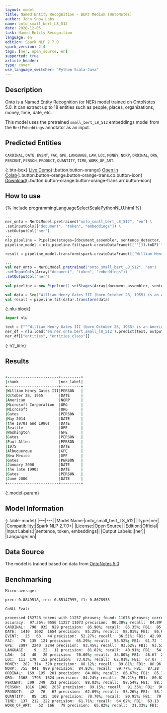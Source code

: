 ```yaml
---
layout: model
title: Named Entity Recognition - BERT Medium (OntoNotes)
author: John Snow Labs
name: onto_small_bert_L8_512
date: 2020-12-05
task: Named Entity Recognition
language: en
edition: Spark NLP 2.7.0
spark_version: 2.4
tags: [ner, open_source, en]
supported: true
article_header:
type: cover
use_language_switcher: "Python-Scala-Java"
---
```


## Description

Onto is a Named Entity Recognition (or NER) model trained on OntoNotes 5.0. It can extract up to 18 entities such as people, places, organizations, money, time, date, etc.

This model uses the pretrained `small_bert_L8_512` embeddings model from the `BertEmbeddings` annotator as an input.

## Predicted Entities

`CARDINAL`, `DATE`, `EVENT`, `FAC`, `GPE`, `LANGUAGE`, `LAW`, `LOC`, `MONEY`, `NORP`, `ORDINAL`, `ORG`, `PERCENT`, `PERSON`, `PRODUCT`, `QUANTITY`, `TIME`, `WORK_OF_ART`.

{:.btn-box}
[Live Demo](https://demo.johnsnowlabs.com/public/NER_EN_18){:.button.button-orange}
[Open in Colab](https://colab.research.google.com/github/JohnSnowLabs/spark-nlp-workshop/blob/master/tutorials/streamlit_notebooks/NER_EN.ipynb){:.button.button-orange.button-orange-trans.co.button-icon}
[Download](https://s3.amazonaws.com/auxdata.johnsnowlabs.com/public/models/onto_small_bert_L8_512_en_2.7.0_2.4_1607199531477.zip){:.button.button-orange.button-orange-trans.arr.button-icon}

## How to use

<div class="tabs-box" markdown="1">
{% include programmingLanguageSelectScalaPythonNLU.html %}

```python
...
ner_onto = NerDLModel.pretrained("onto_small_bert_L8_512", "en") \
.setInputCols(["document", "token", "embeddings"]) \
.setOutputCol("ner")
...        
nlp_pipeline = Pipeline(stages=[document_assembler, sentence_detector, tokenizer, embeddings, ner_onto, ner_converter])
pipeline_model = nlp_pipeline.fit(spark.createDataFrame([['']]).toDF('text'))

result = pipeline_model.transform(spark.createDataFrame([["William Henry Gates III (born October 28, 1955) is an American business magnate, software developer, investor, and philanthropist. He is best known as the co-founder of Microsoft Corporation. During his career at Microsoft, Gates held the positions of chairman, chief executive officer (CEO), president and chief software architect, while also being the largest individual shareholder until May 2014. He is one of the best-known entrepreneurs and pioneers of the microcomputer revolution of the 1970s and 1980s. Born and raised in Seattle, Washington, Gates co-founded Microsoft with childhood friend Paul Allen in 1975, in Albuquerque, New Mexico; it went on to become the world's largest personal computer software company. Gates led the company as chairman and CEO until stepping down as CEO in January 2000, but he remained chairman and became chief software architect. During the late 1990s, Gates had been criticized for his business tactics, which have been considered anti-competitive. This opinion has been upheld by numerous court rulings. In June 2006, Gates announced that he would be transitioning to a part-time role at Microsoft and full-time work at the Bill & Melinda Gates Foundation, the private charitable foundation that he and his wife, Melinda Gates, established in 2000. He gradually transferred his duties to Ray Ozzie and Craig Mundie. He stepped down as chairman of Microsoft in February 2014 and assumed a new post as technology adviser to support the newly appointed CEO Satya Nadella."]], ["text"]))
```

```scala
...
val ner_onto = NerDLModel.pretrained("onto_small_bert_L8_512", "en")
.setInputCols(Array("document", "token", "embeddings"))
.setOutputCol("ner")
...
val pipeline = new Pipeline().setStages(Array(document_assembler, sentence_detector, tokenizer, embeddings, ner_onto, ner_converter))

val data = Seq("William Henry Gates III (born October 28, 1955) is an American business magnate, software developer, investor, and philanthropist. He is best known as the co-founder of Microsoft Corporation. During his career at Microsoft, Gates held the positions of chairman, chief executive officer (CEO), president and chief software architect, while also being the largest individual shareholder until May 2014. He is one of the best-known entrepreneurs and pioneers of the microcomputer revolution of the 1970s and 1980s. Born and raised in Seattle, Washington, Gates co-founded Microsoft with childhood friend Paul Allen in 1975, in Albuquerque, New Mexico; it went on to become the world's largest personal computer software company. Gates led the company as chairman and CEO until stepping down as CEO in January 2000, but he remained chairman and became chief software architect. During the late 1990s, Gates had been criticized for his business tactics, which have been considered anti-competitive. This opinion has been upheld by numerous court rulings. In June 2006, Gates announced that he would be transitioning to a part-time role at Microsoft and full-time work at the Bill & Melinda Gates Foundation, the private charitable foundation that he and his wife, Melinda Gates, established in 2000. He gradually transferred his duties to Ray Ozzie and Craig Mundie. He stepped down as chairman of Microsoft in February 2014 and assumed a new post as technology adviser to support the newly appointed CEO Satya Nadella.").toDF("text")
val result = pipeline.fit(data).transform(data)
```

{:.nlu-block}
```python
import nlu

text = ["""William Henry Gates III (born October 28, 1955) is an American business magnate, software developer, investor, and philanthropist. He is best known as the co-founder of Microsoft Corporation. During his career at Microsoft, Gates held the positions of chairman, chief executive officer (CEO), president and chief software architect, while also being the largest individual shareholder until May 2014. He is one of the best-known entrepreneurs and pioneers of the microcomputer revolution of the 1970s and 1980s. Born and raised in Seattle, Washington, Gates co-founded Microsoft with childhood friend Paul Allen in 1975, in Albuquerque, New Mexico; it went on to become the world's largest personal computer software company. Gates led the company as chairman and CEO until stepping down as CEO in January 2000, but he remained chairman and became chief software architect. During the late 1990s, Gates had been criticized for his business tactics, which have been considered anti-competitive. This opinion has been upheld by numerous court rulings. In June 2006, Gates announced that he would be transitioning to a part-time role at Microsoft and full-time work at the Bill & Melinda Gates Foundation, the private charitable foundation that he and his wife, Melinda Gates, established in 2000. He gradually transferred his duties to Ray Ozzie and Craig Mundie. He stepped down as chairman of Microsoft in February 2014 and assumed a new post as technology adviser to support the newly appointed CEO Satya Nadella."""]
ner_df = nlu.load('en.ner.onto.bert.small_l8_512').predict(text, output_level='chunk')
ner_df[["entities", "entities_class"]]
```

</div>

{:.h2_title}
## Results

```bash

+-----------------------+---------+
|chunk                  |ner_label|
+-----------------------+---------+
|William Henry Gates III|PERSON   |
|October 28, 1955       |DATE     |
|American               |NORP     |
|Microsoft Corporation  |ORG      |
|Microsoft              |ORG      |
|Gates                  |PERSON   |
|May 2014               |DATE     |
|the 1970s and 1980s    |DATE     |
|Seattle                |GPE      |
|Washington             |GPE      |
|Gates                  |PERSON   |
|Paul Allen             |PERSON   |
|1975                   |DATE     |
|Albuquerque            |GPE      |
|New Mexico             |GPE      |
|Gates                  |PERSON   |
|January 2000           |DATE     |
|the late 1990s         |DATE     |
|Gates                  |PERSON   |
|June 2006              |DATE     |
+-----------------------+---------+

```
{:.model-param}
## Model Information

{:.table-model}
|---|---|
|Model Name:|onto_small_bert_L8_512|
|Type:|ner|
|Compatibility:|Spark NLP 2.7.0+|
|License:|Open Source|
|Edition:|Official|
|Input Labels:|[sentence, token, embeddings]|
|Output Labels:|[ner]|
|Language:|en|

## Data Source

The model is trained based on data from [OntoNotes 5.0](https://catalog.ldc.upenn.edu/LDC2013T19)

## Benchmarking

```bash
Micro-average:

prec: 0.8849518, rec: 0.85147995, f1: 0.8678933

CoNLL Eval:

processed 152728 tokens with 11257 phrases; found: 11073 phrases; correct: 9556.
accuracy:  97.26%; 9556 11257 11073 precision:  86.30%; recall:  84.89%; FB1:  85.59
CARDINAL:  798  935  929 precision:  85.90%; recall:  85.35%; FB1:  85.62  929
DATE:  1410  1602  1654 precision:  85.25%; recall:  88.01%; FB1:  86.61  1654
EVENT:   23   63   44 precision:  52.27%; recall:  36.51%; FB1:  42.99  44
FAC:   79  135  121 precision:  65.29%; recall:  58.52%; FB1:  61.72  121
GPE:  2097  2240  2244 precision:  93.45%; recall:  93.62%; FB1:  93.53  2244
LANGUAGE:    9   22   11 precision:  81.82%; recall:  40.91%; FB1:  54.55  11
LAW:   14   40   20 precision:  70.00%; recall:  35.00%; FB1:  46.67  20
LOC:  111  179  152 precision:  73.03%; recall:  62.01%; FB1:  67.07  152
MONEY:  282  314  320 precision:  88.12%; recall:  89.81%; FB1:  88.96  320
NORP:  755  841  889 precision:  84.93%; recall:  89.77%; FB1:  87.28  889
ORDINAL:  169  195  201 precision:  84.08%; recall:  86.67%; FB1:  85.35  201
ORG:  1368  1795  1624 precision:  84.24%; recall:  76.21%; FB1:  80.02  1624
PERCENT:  309  349  351 precision:  88.03%; recall:  88.54%; FB1:  88.29  351
PERSON:  1816  1988  2037 precision:  89.15%; recall:  91.35%; FB1:  90.24  2037
PRODUCT:   42   76   67 precision:  62.69%; recall:  55.26%; FB1:  58.74  67
QUANTITY:   85  105  108 precision:  78.70%; recall:  80.95%; FB1:  79.81  108
TIME:  137  212  222 precision:  61.71%; recall:  64.62%; FB1:  63.13  222
WORK_OF_ART:   52  166   79 precision:  65.82%; recall:  31.33%; FB1:  42.45  79
```